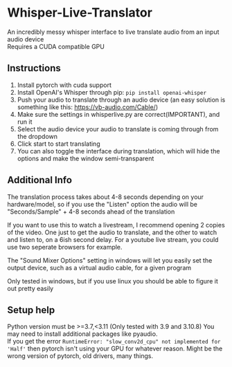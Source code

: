 # Whisper-Live-Translator

An incredibly messy whisper interface to live translate audio from an input audio device  
Requires a CUDA compatible GPU

## Instructions

1) Install pytorch with cuda support
2) Install OpenAI's Whisper through pip: ```pip install openai-whisper```
3) Push your audio to translate through an audio device (an easy solution is something like this: https://vb-audio.com/Cable/)
4) Make sure the settings in whisperlive.py are correct(IMPORTANT), and run it
5) Select the audio device your audio to translate is coming through from the dropdown
6) Click start to start translating
7) You can also toggle the interface during translation, which will hide the options and make the window semi-transparent

## Additional Info
The translation process takes about 4-8 seconds depending on your hardware/model, so if you use the "Listen" option the audio will be "Seconds/Sample" + 4-8 seconds ahead of the translation

If you want to use this to watch a livestream, I recommend opening 2 copies of the video.
One just to get the audio to translate, and the other to watch and listen to, on a 6ish second delay. For a youtube live stream, you could use two seperate browsers for example.

The "Sound Mixer Options" setting in windows will let you easily set the output device, such as a virtual audio cable, for a given program

Only tested in windows, but if you use linux you should be able to figure it out pretty easily

## Setup help
Python version must be >=3.7,<3.11  (Only tested with 3.9 and 3.10.8)
You may need to install additional packages like pyaudio.  
If you get the error ```RuntimeError: "slow_conv2d_cpu" not implemented for 'Half'``` then pytorch isn't using your GPU for whatever reason. Might be the wrong version of pytorch, old drivers, many things.
